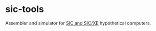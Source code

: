 # sic-tools

Assembler and simulator for [SIC and SIC/XE](https://en.wikipedia.org/wiki/Simplified_Instructional_Computer) hypothetical computers.
